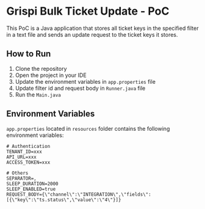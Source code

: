 # Grispi Bulk Ticket Update - PoC

This PoC is a Java application that stores all ticket keys in the specified filter in a text file and sends an update request to the ticket keys it stores.

## How to Run
1. Clone the repository
2. Open the project in your IDE
3. Update the environment variables in `app.properties` file
4. Update filter id and request body in `Runner.java` file
5. Run the `Main.java`

## Environment Variables
`app.properties` located in `resources` folder contains the following environment variables:

```
# Authentication
TENANT_ID=xxx
API_URL=xxx
ACCESS_TOKEN=xxx

# Others
SEPARATOR=,
SLEEP_DURATION=2000
SLEEP_ENABLED=true
REQUEST_BODY={\"channel\":\"INTEGRATION\",\"fields\":[{\"key\":\"ts.status\",\"value\":\"4\"}]}
  ```
